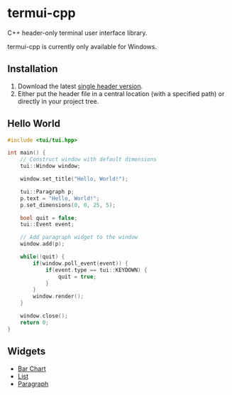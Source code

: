 # termui-cpp

C++ header-only terminal user interface library.

termui-cpp is currently only available for Windows.

## Installation

1. Download the latest [single header version](https://raw.githubusercontent.com/claby2/termui-cpp/master/single_include/tui/tui.hpp).
2. Either put the header file in a central location (with a specified path) or directly in your project tree.

## Hello World

```cpp
#include <tui/tui.hpp>

int main() {
    // Construct window with default dimensions
    tui::Window window;

    window.set_title("Hello, World!");

    tui::Paragraph p;
    p.text = "Hello, World!";
    p.set_dimensions(0, 0, 25, 5);

    bool quit = false;
    tui::Event event;

    // Add paragraph widget to the window
    window.add(p);

    while(!quit) {
        if(window.poll_event(event)) {
            if(event.type == tui::KEYDOWN) {
                quit = true;
            }
        }
        window.render();
    }

    window.close();
    return 0;
}
```

## Widgets

- [Bar Chart](./examples/bar_chart.cpp)
- [List](./examples/list.cpp)
- [Paragraph](./examples/paragraph.cpp)
